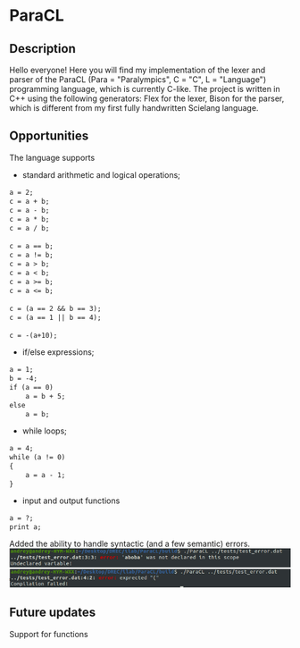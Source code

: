 # ParaCL
## Description
Hello everyone! Here you will find my implementation of the lexer and parser of the ParaCL (Para = "Paralympics", C = "C", L = "Language") programming language, which is currently C-like.
The project is written in C++ using the following generators: Flex for the lexer, Bison for the parser, which is different from my first fully handwritten Scielang language.
## Opportunities
The language supports 
* standard arithmetic and logical operations;
```
a = 2;
c = a + b;
c = a - b;
c = a * b;
c = a / b;

c = a == b;
c = a != b;
c = a > b;
c = a < b;
c = a >= b;
c = a <= b;

c = (a == 2 && b == 3);
c = (a == 1 || b == 4);

c = -(a+10);
```
*  if/else expressions;
```
a = 1;
b = -4;
if (a == 0)
    a = b + 5;
else
    a = b;
```
* while loops;
```
a = 4;
while (a != 0)
{
    a = a - 1;
}
```
* input and output functions
```
a = ?;
print a;
```

Added the ability to handle syntactic (and a few semantic) errors.
![Unknown variable](/images/var_error.jpg)
![Syntax error](/images/syntax_err.jpg)

## Future updates
Support for functions